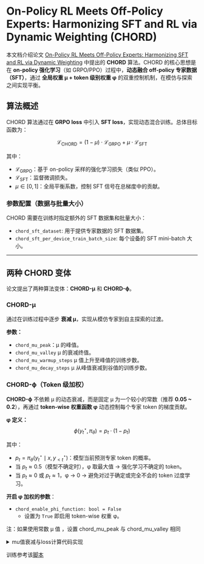 # On-Policy RL Meets Off-Policy Experts: Harmonizing SFT and RL via Dynamic Weighting (CHORD)

本文档介绍论文 [On-Policy RL Meets Off-Policy Experts: Harmonizing SFT and RL via Dynamic Weighting](https://arxiv.org/abs/2508.11408) 中提出的 **CHORD** 算法。CHORD 的核心思想是在 **on-policy 强化学习**（如 GRPO/PPO）过程中，**动态融合 off-policy 专家数据（SFT）**，通过 **全局权重 μ + token 级别权重 φ** 的双重控制机制，在模仿与探索之间实现平衡。

## 算法概述
CHORD 算法通过在 **GRPO loss** 中引入 **SFT loss**，实现动态混合训练。总体目标函数为：

$$
    \mathcal{L}_{\text{CHORD}} = (1 - \mu) \cdot \mathcal{L}_{\text{GRPO}} + \mu \cdot \mathcal{L}_{\text{SFT}}
$$

其中：
- $\mathcal{L}_{\text{GRPO}}$：基于 on-policy 采样的强化学习损失（类似 PPO）。
- $\mathcal{L}_{\text{SFT}}$：监督微调损失。
- $\mu \in [0, 1]$：全局平衡系数，控制 SFT 信号在总梯度中的贡献。

### 参数配置（数据与批量大小）
CHORD 需要在训练时指定额外的 SFT 数据集和批量大小：
- `chord_sft_dataset`: 用于提供专家数据的 SFT 数据集。
- `chord_sft_per_device_train_batch_size`: 每个设备的 SFT mini-batch 大小。

---

## 两种 CHORD 变体

论文提出了两种算法变体：**CHORD-µ** 和 **CHORD-ϕ**。

### CHORD-µ
通过在训练过程中逐步 **衰减 μ**，实现从模仿专家到自主探索的过渡。

**参数：**
- `chord_mu_peak`：μ 的峰值。
- `chord_mu_valley` μ 的衰减终值。
- `chord_mu_warmup_steps` μ 值上升至峰值的训练步数。
- `chord_mu_decay_steps` μ 从峰值衰减到谷值的训练步数。

### CHORD-ϕ（Token 级加权）
**CHORD-ϕ** 不依赖 μ 的动态衰减，而是固定 μ 为一个较小的常数（推荐 **0.05 ~ 0.2**），再通过 **token-wise 权重函数 φ** 动态控制每个专家 token 的梯度贡献。

**φ 定义：**
$$
    \phi(y_t^\star, \pi_\theta) = p_t \cdot (1 - p_t)
$$

其中：
- $p_t = \pi_\theta(y_t^\star \mid x, y_{<t}^\star)$：模型当前预测专家 token 的概率。
- 当 $p_t ≈ 0.5$（模型不确定时），φ 取最大值 → 强化学习不确定的 token。
- 当 $p_t ≈ 0$ 或 $p_t ≈ 1$，φ → 0 → 避免对过于确定或完全不会的 token 过度学习。

**开启 φ 加权的参数**：
- `chord_enable_phi_function: bool = False`
  - 设置为 `True` 即启用 token-wise 权重 φ。

注：如果使用常数 μ 值 ，设置 chord_mu_peak 与 chord_mu_valley 相同

<details>
<summary>mu值衰减与loss计算代码实现</summary>
请参考`GRPOTrainer`的`_compute_chord_loss`方法：
</details>

训练参考该[脚本](https://github.com/modelscope/ms-swift/tree/main/examples/train/grpo/colocate/chord.sh)

